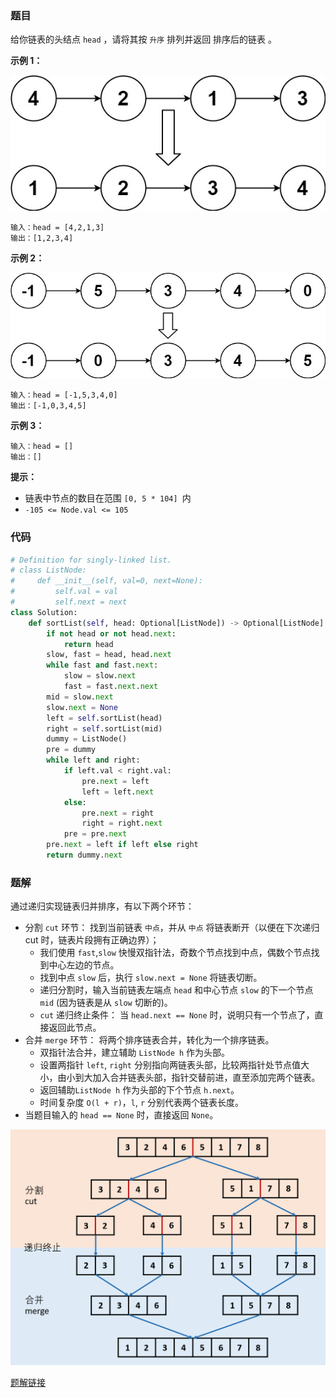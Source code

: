 ### 题目

给你链表的头结点 `head` ，请将其按 `升序` 排列并返回 排序后的链表 。

**示例 1：**

![img1](./images/148-1.jpg)

```
输入：head = [4,2,1,3]
输出：[1,2,3,4]
```

**示例 2：**

![img2](./images/148-2.jpg)

```
输入：head = [-1,5,3,4,0]
输出：[-1,0,3,4,5]
```

**示例 3：**

```
输入：head = []
输出：[]
``` 

**提示：**

- 链表中节点的数目在范围 `[0, 5 * 104] `内
- `-105 <= Node.val <= 105`

### 代码

```python
# Definition for singly-linked list.
# class ListNode:
#     def __init__(self, val=0, next=None):
#         self.val = val
#         self.next = next
class Solution:
    def sortList(self, head: Optional[ListNode]) -> Optional[ListNode]:
        if not head or not head.next:
            return head
        slow, fast = head, head.next
        while fast and fast.next:
            slow = slow.next
            fast = fast.next.next
        mid = slow.next
        slow.next = None
        left = self.sortList(head)
        right = self.sortList(mid)
        dummy = ListNode()
        pre = dummy
        while left and right:
            if left.val < right.val:
                pre.next = left
                left = left.next
            else:
                pre.next = right
                right = right.next
            pre = pre.next
        pre.next = left if left else right
        return dummy.next
```

### 题解

通过递归实现链表归并排序，有以下两个环节：

- 分割 `cut` 环节： 找到当前链表 `中点`，并从 `中点` 将链表断开（以便在下次递归 cut 时，链表片段拥有正确边界）；
    - 我们使用 `fast`,`slow` 快慢双指针法，奇数个节点找到中点，偶数个节点找到中心左边的节点。
    - 找到中点 `slow` 后，执行 `slow.next = None` 将链表切断。
    - 递归分割时，输入当前链表左端点 `head` 和中心节点 `slow` 的下一个节点 `mid` (因为链表是从 `slow` 切断的)。
    - `cut` 递归终止条件： 当 `head.next == None` 时，说明只有一个节点了，直接返回此节点。
- 合并 `merge` 环节： 将两个排序链表合并，转化为一个排序链表。
    - 双指针法合并，建立辅助 `ListNode h` 作为头部。
    - 设置两指针 `left`, `right` 分别指向两链表头部，比较两指针处节点值大小，由小到大加入合并链表头部，指针交替前进，直至添加完两个链表。
    - 返回辅助`ListNode h` 作为头部的下个节点 `h.next`。
    - 时间复杂度 `O(l + r)`，`l`, `r` 分别代表两个链表长度。
- 当题目输入的 `head == None` 时，直接返回 `None`。


![img3](./images/148-3.png)

[题解链接](https://leetcode.cn/problems/sort-list/solutions/13728/sort-list-gui-bing-pai-xu-lian-biao-by-jyd/)